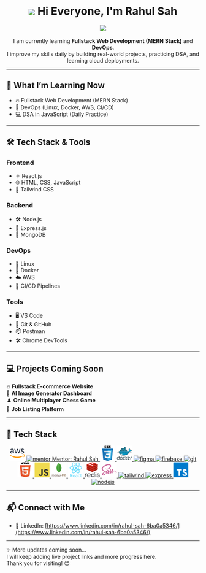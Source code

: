 <h1 align="center">
  <img src="https://raw.githubusercontent.com/rahulbanerjee26/githubProfileReadmeGenerator/main/gifs/wave.gif" width="30px"> Hi Everyone, I'm Rahul Sah
</h1>

<p align="center">
  <img src="https://readme-typing-svg.herokuapp.com?font=Fira+Code&weight=500&size=25&pause=1000&color=F7971E&center=true&vCenter=true&width=435&lines=Hi+I'm+Rahul+Sah;Fullstack+Web+Developer;DevOps+Learner;DSA+Practitioner" />
</p>


<p align="center">
I am currently learning <strong>Fullstack Web Development (MERN Stack)</strong> and <strong>DevOps</strong>.<br>
I improve my skills daily by building real-world projects, practicing DSA, and learning cloud deployments.
</p>

---

## 🚀 What I’m Learning Now

- 🔥 Fullstack Web Development (MERN Stack)  
- 🐳 DevOps (Linux, Docker, AWS, CI/CD)  
- 💻 DSA in JavaScript (Daily Practice)

---

## 🛠️ Tech Stack & Tools

### Frontend
- ⚛️ React.js  
- 🌐 HTML, CSS, JavaScript  
- 🎨 Tailwind CSS  

### Backend
- 🛠️ Node.js  
- 🚀 Express.js  
- 🍃 MongoDB  

### DevOps
- 🐧 Linux  
- 🐳 Docker  
- ☁️ AWS  
- 🔁 CI/CD Pipelines  

### Tools
- 🖥️ VS Code  
- 🐙 Git & GitHub  
- 📫 Postman  
- 🛠️ Chrome DevTools  

---

## 💻 Projects Coming Soon

🔥 **Fullstack E-commerce Website**  
🎨 **AI Image Generator Dashboard**  
♟️ **Online Multiplayer Chess Game**  
💼 **Job Listing Platform**

---

## 💾 Tech Stack 

<p align="center">
  <a href="https://aws.amazon.com" target="_blank" rel="noreferrer"> 
    <img src="https://raw.githubusercontent.com/devicons/devicon/master/icons/amazonwebservices/amazonwebservices-original-wordmark.svg" alt="aws" width="40" height="40"/> 
  </a> 
 <a href="#" target="_blank" rel="noreferrer"> 
  <img src="https://img.icons8.com/?size=64&id=ZMc42tPbG32H&format=png" alt="mentor" width="40" height="40"/> 
  Mentor: Rahul Sah
</a>

  <a href="https://www.w3schools.com/css/" target="_blank" rel="noreferrer"> 
    <img src="https://raw.githubusercontent.com/devicons/devicon/master/icons/css3/css3-original-wordmark.svg" alt="css3" width="40" height="40"/> 
  </a> 
  <a href="https://www.docker.com/" target="_blank" rel="noreferrer"> 
    <img src="https://raw.githubusercontent.com/devicons/devicon/master/icons/docker/docker-original-wordmark.svg" alt="docker" width="40" height="40"/> 
  </a> 
  <a href="https://www.figma.com/" target="_blank" rel="noreferrer"> 
    <img src="https://www.vectorlogo.zone/logos/figma/figma-icon.svg" alt="figma" width="40" height="40"/> 
  </a> 
  <a href="https://firebase.google.com/" target="_blank" rel="noreferrer"> 
    <img src="https://www.vectorlogo.zone/logos/firebase/firebase-icon.svg" alt="firebase" width="40" height="40"/> 
  </a> 
  <a href="https://git-scm.com/" target="_blank" rel="noreferrer"> 
    <img src="https://www.vectorlogo.zone/logos/git-scm/git-scm-icon.svg" alt="git" width="40" height="40"/> 
  </a> 
  <a href="https://www.w3.org/html/" target="_blank" rel="noreferrer"> 
    <img src="https://raw.githubusercontent.com/devicons/devicon/master/icons/html5/html5-original-wordmark.svg" alt="html5" width="40" height="40"/> 
  </a> 
  <a href="https://developer.mozilla.org/en-US/docs/Web/JavaScript" target="_blank" rel="noreferrer"> 
    <img src="https://raw.githubusercontent.com/devicons/devicon/master/icons/javascript/javascript-original.svg" alt="javascript" width="40" height="40"/> 
  </a> 
  <a href="https://www.mongodb.com/" target="_blank" rel="noreferrer"> 
    <img src="https://raw.githubusercontent.com/devicons/devicon/master/icons/mongodb/mongodb-original-wordmark.svg" alt="mongodb" width="40" height="40"/> 
  </a> 
  <a href="https://reactjs.org/" target="_blank" rel="noreferrer"> 
    <img src="https://raw.githubusercontent.com/devicons/devicon/master/icons/react/react-original-wordmark.svg" alt="react" width="40" height="40"/> 
  </a> 
  <a href="https://redis.io" target="_blank" rel="noreferrer"> 
    <img src="https://raw.githubusercontent.com/devicons/devicon/master/icons/redis/redis-original-wordmark.svg" alt="redis" width="40" height="40"/> 
  </a> 
  <a href="https://sass-lang.com" target="_blank" rel="noreferrer"> 
    <img src="https://raw.githubusercontent.com/devicons/devicon/master/icons/sass/sass-original.svg" alt="sass" width="40" height="40"/> 
  </a> 
  <a href="https://tailwindcss.com/" target="_blank" rel="noreferrer"> 
    <img src="https://www.vectorlogo.zone/logos/tailwindcss/tailwindcss-icon.svg" alt="tailwind" width="40" height="40"/> 
  </a>
<a href="https://expressjs.com/" target="_blank" rel="noreferrer"> 
  <img src="https://img.icons8.com/?size=64&id=2ZOaTclOqD4q&format=png" alt="express" width="40" height="40"/> 
</a>



<a href="https://www.typescriptlang.org/" target="_blank" rel="noreferrer"> 
  <img src="https://raw.githubusercontent.com/devicons/devicon/master/icons/typescript/typescript-original.svg" alt="typescript" width="40" height="40"/> 
</a>


<a href="https://nodejs.org/" target="_blank" rel="noreferrer">
  <img src="https://img.icons8.com/?size=48&id=hsPbhkOH4FMe&format=png" alt="nodejs" width="40" height="40"/>
</a>

</p>

---

## 📬 Connect with Me

- 🔗 LinkedIn: [https://www.linkedin.com/in/rahul-sah-6ba0a5346/](https://www.linkedin.com/in/rahul-sah-6ba0a5346/)

---

✨ More updates coming soon…  
I will keep adding live project links and more progress here.  
Thank you for visiting! 😊
